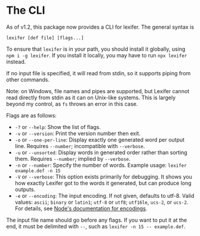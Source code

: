 # The CLI

As of v1.2, this package now provides a CLI for lexifer. The general syntax is

```
lexifer [def file] [flags...]
```

To ensure that `lexifer` is in your path, you should install it globally, using
`npm i -g lexifer`. If you install it locally, you may have to run `npx lexifer`
instead.

If no input file is specified, it will read from stdin, so it supports piping
from other commands.

Note: on Windows, file names and pipes are supported, but Lexifer cannot read
directly from stdin as it can on Unix-like systems. This is largely beyond my
control, as `fs` throws an error in this case.

Flags are as follows:

- `-?` or `--help`: Show the list of flags.
- `-v` or `--version`: Print the version number then exit.
- `-o` or `--one-per-line`: Display exactly one generated word per output line.
Requires `--number`; incompatible with `--verbose`.
- `-u` or `--unsorted`: Display words in generated order rather than sorting
them. Requires `--number`; implied by `--verbose`.
- `-n` or `--number`: Specify the number of words. Example usage:
`lexifer example.def -n 15`
- `-V` or `--verbose`: This option exists primarily for debugging. It shows you
how exactly Lexifer got to the words it generated, but can produce long outputs.
- `-e` or `--encoding`: The input encoding. If not given, defaults to utf-8.
Valid values: `ascii`; `binary` or `latin1`; `utf-8` or `utf8`; `utf16le`,
`ucs-2`, or `ucs-2`. For details, see [Node's documentation for encodings][1].

The input file name should go before any flags. If you want to put it at the
end, it must be delimited with `--`, such as `lexifer -n 15 -- example.def`.

[1]: https://nodejs.org/api/buffer.html#buffers-and-character-encodings
